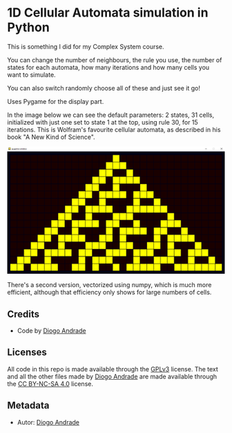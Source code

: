 # 1D Cellular Automata simulation in Python

This is something I did for my Complex System course.

You can change the number of neighbours, the rule you use, the number of states for each automata, how many iterations and how many cells you want to simulate.

You can also switch randomly choose all of these and just see it go!

Uses Pygame for the display part.

In the image below we can see the default parameters: 2 states, 31 cells, initialized with just one set to state 1 at the top, using rule 30, for 15 iterations. This is Wolfram's favourite cellular automata, as described in his book "A New Kind of Science".

![Image](https://github.com/DiogoDeAndrade/CellularAutomata1D/raw/master/Screenshots/screen01.png)

There's a second version, vectorized using numpy, which is much more efficient, although that efficiency only shows for large numbers of cells.

## Credits

* Code by [Diogo Andrade]

## Licenses

All code in this repo is made available through the [GPLv3] license.
The text and all the other files made by [Diogo Andrade] are made available through the [CC BY-NC-SA 4.0] license.

## Metadata

* Autor: [Diogo Andrade][]

[Diogo Andrade]:https://github.com/DiogoDeAndrade
[GPLv3]:https://www.gnu.org/licenses/gpl-3.0.en.html
[CC-BY-SA 3.0.]:http://creativecommons.org/licenses/by-sa/3.0/
[CC BY-NC-SA 4.0]:https://creativecommons.org/licenses/by-nc-sa/4.0/
